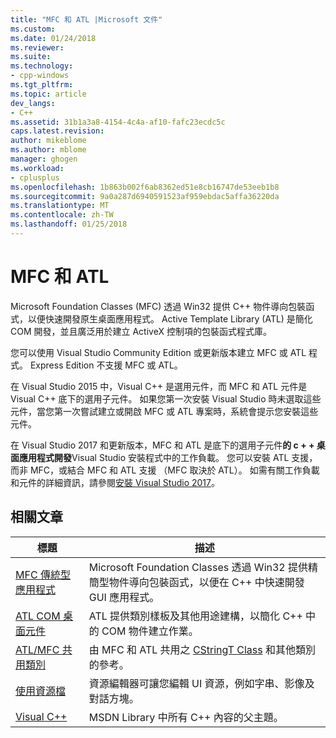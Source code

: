```yaml
---
title: "MFC 和 ATL |Microsoft 文件"
ms.custom: 
ms.date: 01/24/2018
ms.reviewer: 
ms.suite: 
ms.technology:
- cpp-windows
ms.tgt_pltfrm: 
ms.topic: article
dev_langs:
- C++
ms.assetid: 31b1a3a8-4154-4c4a-af10-fafc23ecdc5c
caps.latest.revision: 
author: mikeblome
ms.author: mblome
manager: ghogen
ms.workload:
- cplusplus
ms.openlocfilehash: 1b863b002f6ab8362ed51e8cb16747de53eeb1b8
ms.sourcegitcommit: 9a0a287d6940591523af959ebdac5affa36220da
ms.translationtype: MT
ms.contentlocale: zh-TW
ms.lasthandoff: 01/25/2018
---
```

# <a name="mfc-and-atl"></a>MFC 和 ATL
Microsoft Foundation Classes (MFC) 透過 Win32 提供 C++ 物件導向包裝函式，以便快速開發原生桌面應用程式。 Active Template Library (ATL) 是簡化 COM 開發，並且廣泛用於建立 ActiveX 控制項的包裝函式程式庫。  
  
您可以使用 Visual Studio Community Edition 或更新版本建立 MFC 或 ATL 程式。 Express Edition 不支援 MFC 或 ATL。 

在 Visual Studio 2015 中，Visual C++ 是選用元件，而 MFC 和 ATL 元件是 Visual C++ 底下的選用子元件。 如果您第一次安裝 Visual Studio 時未選取這些元件，當您第一次嘗試建立或開啟 MFC 或 ATL 專案時，系統會提示您安裝這些元件。  

在 Visual Studio 2017 和更新版本，MFC 和 ATL 是底下的選用子元件**的 c + + 桌面應用程式開發**Visual Studio 安裝程式中的工作負載。 您可以安裝 ATL 支援，而非 MFC，或結合 MFC 和 ATL 支援 （MFC 取決於 ATL）。 如需有關工作負載和元件的詳細資訊，請參閱[安裝 Visual Studio 2017](/visualstudio/install/install-visual-studio)。
  
## <a name="related-articles"></a>相關文章  
  
|標題|描述|  
|-----------|-----------------|  
|[MFC 傳統型應用程式](../mfc/mfc-desktop-applications.md)|Microsoft Foundation Classes 透過 Win32 提供精簡型物件導向包裝函式，以便在 C++ 中快速開發 GUI 應用程式。|  
|[ATL COM 桌面元件](../atl/atl-com-desktop-components.md)|ATL 提供類別樣板及其他用途建構，以簡化 C++ 中的 COM 物件建立作業。|  
|[ATL/MFC 共用類別](../atl-mfc-shared/atl-mfc-shared-classes.md)|由 MFC 和 ATL 共用之 [CStringT Class](../atl-mfc-shared/reference/cstringt-class.md) 和其他類別的參考。|  
|[使用資源檔](../windows/working-with-resource-files.md)|資源編輯器可讓您編輯 UI 資源，例如字串、影像及對話方塊。|  
|[Visual C++](../visual-cpp-in-visual-studio.md)|MSDN Library 中所有 C++ 內容的父主題。|